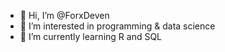 - 👋 Hi, I’m @ForxDeven
- 👀 I’m interested in programming & data science
- 🌱 I’m currently learning R and SQL

<!---
ForxDeven/ForxDeven is a ✨ special ✨ repository because its `README.md` (this file) appears on your GitHub profile.
You can click the Preview link to take a look at your changes.
--->
